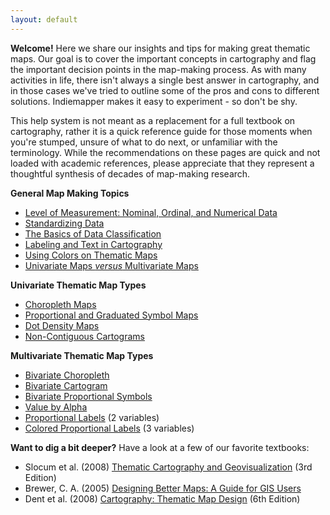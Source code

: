 ```yaml
---
layout: default
---
```


**Welcome!** Here we share our insights and tips for making great thematic maps. Our goal is to cover the important concepts in cartography and flag the important decision points in the map-making process. As with many activities in life, there isn't always a single best answer in cartography, and in those cases we've tried to outline some of the pros and cons to different solutions. Indiemapper makes it easy to experiment - so don't be shy.

This help system is not meant as a replacement for a full textbook on cartography, rather it is a quick reference guide for those moments when you're stumped, unsure of what to do next, or unfamiliar with the terminology. While the recommendations on these pages are quick and not loaded with academic references, please appreciate that they represent a thoughtful synthesis of decades of map-making research.

**General Map Making Topics**

*   [Level of Measurement: Nominal, Ordinal, and Numerical Data](/articles/level_of_measurement.html)
*   [Standardizing Data](/articles/standardize.html)
*   [The Basics of Data Classification](/articles/classification.html)
*   [Labeling and Text in Cartography](/articles/labeling.html)
*   [Using Colors on Thematic Maps](/articles/color_schemes.html)
*   [Univariate Maps _versus_ Multivariate Maps](/articles/multivariate.html)

**Univariate Thematic Map Types**

*   [Choropleth Maps](/articles/choropleth.html)
*   [Proportional and Graduated Symbol Maps](/articles/proportional_symbols.html)
*   [Dot Density Maps](/articles/dot_density.html)
*   [Non-Contiguous Cartograms](/articles/cartograms.html)

**Multivariate Thematic Map Types**

*   [Bivariate Choropleth](/articles/bivariate_choropleth.html)
*   [Bivariate Cartogram](/articles/bivariate_cartograms.html)
*   [Bivariate Proportional Symbols](/articles/bivariate_proportional.html)
*   [Value by Alpha](/articles/value_by_alpha.html)
*   [Proportional Labels](proportional_labels.html) (2 variables)
*   [Colored Proportional Labels](trivariate_labels.html) (3 variables)

**Want to dig a bit deeper?** Have a look at a few of our favorite textbooks:

*   Slocum et al. (2008) [Thematic Cartography and Geovisualization](http://www.amazon.com/gp/product/0132298341/ref=pd_lpo_k2_dp_sr_1?pf_rd_p=486539851&pf_rd_s=lpo-top-stripe-1&pf_rd_t=201&pf_rd_i=0130351237&pf_rd_m=ATVPDKIKX0DER&pf_rd_r=0CG4PWCGQNTNGZSD9CVB) (3rd Edition)
*   Brewer, C. A. (2005) [Designing Better Maps: A Guide for GIS Users](http://www.amazon.com/Designing-Better-Maps-Guide-Users/dp/1589480899/ref=pd_sim_b_3)
*   Dent et al. (2008) [Cartography: Thematic Map Design](http://www.amazon.com/gp/product/0072943823/ref=pd_lpo_k2_dp_sr_2?pf_rd_p=486539851&pf_rd_s=lpo-top-stripe-1&pf_rd_t=201&pf_rd_i=0130351237&pf_rd_m=ATVPDKIKX0DER&pf_rd_r=0CG4PWCGQNTNGZSD9CVB) (6th Edition)